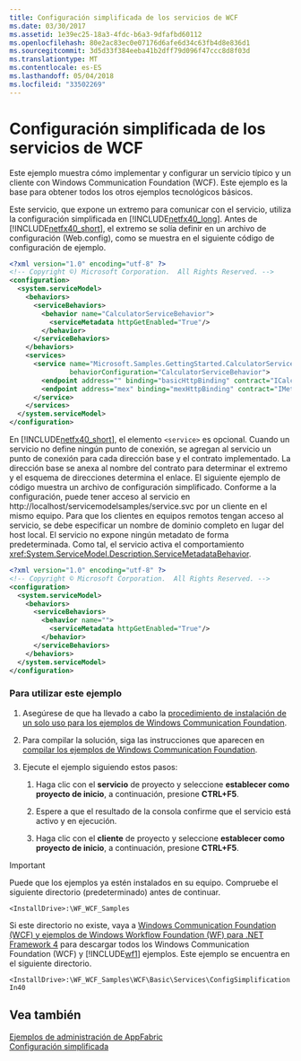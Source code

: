 ```yaml
---
title: Configuración simplificada de los servicios de WCF
ms.date: 03/30/2017
ms.assetid: 1e39ec25-18a3-4fdc-b6a3-9dfafbd60112
ms.openlocfilehash: 80e2ac83ec0e07176d6afe6d34c63fb4d8e836d1
ms.sourcegitcommit: 3d5d33f384eeba41b2dff79d096f47ccc8d8f03d
ms.translationtype: MT
ms.contentlocale: es-ES
ms.lasthandoff: 05/04/2018
ms.locfileid: "33502269"
---
```

# <a name="simplified-configuration-for-wcf-services"></a>Configuración simplificada de los servicios de WCF
Este ejemplo muestra cómo implementar y configurar un servicio típico y un cliente con Windows Communication Foundation (WCF). Este ejemplo es la base para obtener todos los otros ejemplos tecnológicos básicos.  
  
 Este servicio, que expone un extremo para comunicar con el servicio, utiliza la configuración simplificada en [!INCLUDE[netfx40_long](../../../../includes/netfx40-long-md.md)]. Antes de [!INCLUDE[netfx40_short](../../../../includes/netfx40-short-md.md)], el extremo se solía definir en un archivo de configuración (Web.config), como se muestra en el siguiente código de configuración de ejemplo.  
  
```xml  
<?xml version="1.0" encoding="utf-8" ?>  
<!-- Copyright ©) Microsoft Corporation.  All Rights Reserved. -->  
<configuration>  
  <system.serviceModel>  
    <behaviors>  
      <serviceBehaviors>  
        <behavior name="CalculatorServiceBehavior">  
          <serviceMetadata httpGetEnabled="True"/>  
        </behavior>  
      </serviceBehaviors>  
    </behaviors>  
    <services>  
      <service name="Microsoft.Samples.GettingStarted.CalculatorService"  
               behaviorConfiguration="CalculatorServiceBehavior">  
        <endpoint address="" binding="basicHttpBinding" contract="ICalculator"/>  
        <endpoint address="mex" binding="mexHttpBinding" contract="IMetadataExchange"/>  
      </service>  
    </services>  
  </system.serviceModel>  
</configuration>  
```  
  
 En [!INCLUDE[netfx40_short](../../../../includes/netfx40-short-md.md)], el elemento `<service>` es opcional. Cuando un servicio no define ningún punto de conexión, se agregan al servicio un punto de conexión para cada dirección base y el contrato implementado. La dirección base se anexa al nombre del contrato para determinar el extremo y el esquema de direcciones determina el enlace. El siguiente ejemplo de código muestra un archivo de configuración simplificado. Conforme a la configuración, puede tener acceso al servicio en http://localhost/servicemodelsamples/service.svc por un cliente en el mismo equipo. Para que los clientes en equipos remotos tengan acceso al servicio, se debe especificar un nombre de dominio completo en lugar del host local. El servicio no expone ningún metadato de forma predeterminada. Como tal, el servicio activa el comportamiento <xref:System.ServiceModel.Description.ServiceMetadataBehavior>.  
  
```xml  
<?xml version="1.0" encoding="utf-8" ?>  
<!-- Copyright © Microsoft Corporation.  All Rights Reserved. -->  
<configuration>  
  <system.serviceModel>  
    <behaviors>  
      <serviceBehaviors>  
        <behavior name="">  
          <serviceMetadata httpGetEnabled="True"/>  
        </behavior>  
      </serviceBehaviors>  
    </behaviors>  
  </system.serviceModel>  
</configuration>  
```  
  
### <a name="to-use-this-sample"></a>Para utilizar este ejemplo  
  
1.  Asegúrese de que ha llevado a cabo la [procedimiento de instalación de un solo uso para los ejemplos de Windows Communication Foundation](../../../../docs/framework/wcf/samples/one-time-setup-procedure-for-the-wcf-samples.md).  
  
2.  Para compilar la solución, siga las instrucciones que aparecen en [compilar los ejemplos de Windows Communication Foundation](../../../../docs/framework/wcf/samples/building-the-samples.md).  
  
3.  Ejecute el ejemplo siguiendo estos pasos:  
  
    1.  Haga clic con el **servicio** de proyecto y seleccione **establecer como proyecto de inicio**, a continuación, presione **CTRL+F5**.  
  
    2.  Espere a que el resultado de la consola confirme que el servicio está activo y en ejecución.  
  
    3.  Haga clic con el **cliente** de proyecto y seleccione **establecer como proyecto de inicio**, a continuación, presione **CTRL+F5**.  
  
> [!IMPORTANT]
>  Puede que los ejemplos ya estén instalados en su equipo. Compruebe el siguiente directorio (predeterminado) antes de continuar.  
>   
>  `<InstallDrive>:\WF_WCF_Samples`  
>   
>  Si este directorio no existe, vaya a [Windows Communication Foundation (WCF) y ejemplos de Windows Workflow Foundation (WF) para .NET Framework 4](http://go.microsoft.com/fwlink/?LinkId=150780) para descargar todos los Windows Communication Foundation (WCF) y [!INCLUDE[wf1](../../../../includes/wf1-md.md)] ejemplos. Este ejemplo se encuentra en el siguiente directorio.  
>   
>  `<InstallDrive>:\WF_WCF_Samples\WCF\Basic\Services\ConfigSimplificationIn40`  
  
## <a name="see-also"></a>Vea también  
 [Ejemplos de administración de AppFabric](http://go.microsoft.com/fwlink/?LinkId=193960)  
 [Configuración simplificada](../../../../docs/framework/wcf/simplified-configuration.md)
